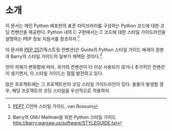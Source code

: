 # 소개

이 문서는 메인 Python 배포판의 표준 라이브러리를 구성하는 Python 코드에 대한 코딩 컨벤션을 제공한다.
Python 내의 C 구현에서는 C 코드에 대한 스타일 가이드라인을 설명하는 PEP 정보 지침서를 참조하자.[^1]

이 문서와 [PEP 257](https://www.python.org/dev/peps/pep-0257/)(독스트링 컨벤션)은 Guido의
Python 스타일 가이드 에세이 원본과 Barry의 스타일 가이드의 일부가 채택된 것이다.[^2]

언어 자체가 변화함에 따라, 과거의 컨벤션이 더 이상 사용되지 않거나 추가적인 컨벤션이 생기면서, 이 스타일 가이드는 점점 발전하고 있다.

많은 프로젝트에는 그 프로젝트만의 코딩 스타일 가이드라인이 있다.
충돌이 발생할 경우, 해당 프로젝트의 코딩 스타일을 우선적으로 적용하자.

[^1]: [PEP7](https://www.python.org/dev/peps/pep-0007/), C언어 스타일 가이드, van Rossum  
[^2]: Barry의 GNU Mailman을 위한 Python 스타일 가이드 <http://barry.warsaw.us/software/STYLEGUIDE.txt>  
